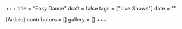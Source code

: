 +++
title = "Easy Dance"
draft = false
tags = ["Live Shows"]
date = ""

[Article]
contributors = []
gallery = []
+++
